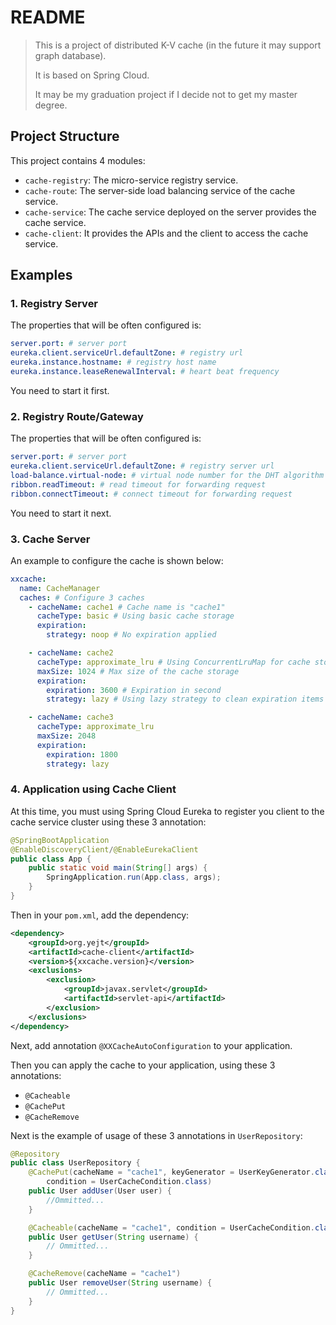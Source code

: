 # README

> This is a project of distributed K-V cache (in the future it may support graph database).
>
> It is based on Spring Cloud.
>
> It may be my graduation project if I decide not to get my master degree.

## Project Structure

This project contains 4 modules:

- `cache-registry`: The micro-service registry service.
- `cache-route`: The server-side load balancing service of the cache service.
- `cache-service`: The cache service deployed on the server provides the cache service.
- `cache-client`: It provides the APIs and the client to access the cache service.

## Examples

### 1. Registry Server

The properties that will be often configured is:

```yaml
server.port: # server port
eureka.client.serviceUrl.defaultZone: # registry url
eureka.instance.hostname: # registry host name
eureka.instance.leaseRenewalInterval: # heart beat frequency
```

You need to start it first.

### 2. Registry Route/Gateway

The properties that will be often configured is:

```yaml
server.port: # server port
eureka.client.serviceUrl.defaultZone: # registry server url
load-balance.virtual-node: # virtual node number for the DHT algorithm
ribbon.readTimeout: # read timeout for forwarding request
ribbon.connectTimeout: # connect timeout for forwarding request
```

You need to start it next.

### 3. Cache Server

An example to configure the cache is shown below:

```yaml
xxcache:
  name: CacheManager
  caches: # Configure 3 caches
    - cacheName: cache1 # Cache name is "cache1"
      cacheType: basic # Using basic cache storage
      expiration:
        strategy: noop # No expiration applied

    - cacheName: cache2
      cacheType: approximate_lru # Using ConcurrentLruMap for cache storage
      maxSize: 1024 # Max size of the cache storage
      expiration:
        expiration: 3600 # Expiration in second
        strategy: lazy # Using lazy strategy to clean expiration items

    - cacheName: cache3
      cacheType: approximate_lru
      maxSize: 2048
      expiration:
        expiration: 1800
        strategy: lazy
```

### 4. Application using Cache Client

At this time, you must using Spring Cloud Eureka to register you client to the cache service cluster using these 3 annotation:

```java
@SpringBootApplication
@EnableDiscoveryClient/@EnableEurekaClient
public class App {
    public static void main(String[] args) {
        SpringApplication.run(App.class, args);
    }
}
```

Then in your `pom.xml`, add the dependency:

```xml
<dependency>
    <groupId>org.yejt</groupId>
    <artifactId>cache-client</artifactId>
    <version>${xxcache.version}</version>
    <exclusions>
        <exclusion>
            <groupId>javax.servlet</groupId>
            <artifactId>servlet-api</artifactId>
        </exclusion>
    </exclusions>
</dependency>
```

Next, add annotation `@XXCacheAutoConfiguration` to your application.

Then you can apply the cache to your application, using these 3 annotations:

- `@Cacheable`
- `@CachePut`
- `@CacheRemove`

Next is the example of usage of these 3 annotations in `UserRepository`:

```java
@Repository
public class UserRepository {
    @CachePut(cacheName = "cache1", keyGenerator = UserKeyGenerator.class,
        condition = UserCacheCondition.class)
    public User addUser(User user) {
        //Ommitted...
    }

    @Cacheable(cacheName = "cache1", condition = UserCacheCondition.class)
    public User getUser(String username) {
        // Ommitted...
    }

    @CacheRemove(cacheName = "cache1")
    public User removeUser(String username) {
    	// Ommitted...
    }
}
```

